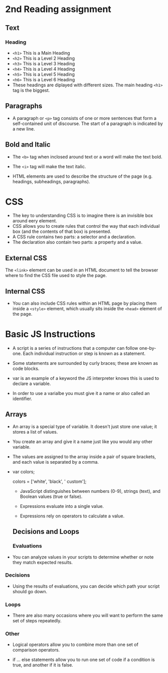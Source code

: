 # 2nd Reading assignment

## Text

### Heading 
- `<h1>` This is a Main Heading
- `<h2>` This is a Level 2 Heading
- `<h3>` This is a Level 3 Heading
- `<h4>` This is a Level 4 Heading
- `<h5>` This is a Level 5 Heading
- `<h6>` This is a Level 6 Heading
- These headings are diplayed with different sizes. The main heading `<h1>` tag is the biggest.

## Paragraphs

- A paragraph or `<p>` tag consists of one or more sentences
 that form a self-contained unit of discourse. The
 start of a paragraph is indicated by a new
 line.
 
 ## Bold and Italic
 
 - The `<b>` tag when inclosed around text or a word will make the text bold.
 - The `<i>` tag will make the text italic.
 
 - HTML elements are used to describe the structure of
the page (e.g. headings, subheadings, paragraphs).

# CSS

- The key to understanding CSS is to imagine there is an invisible box around eery element.
- CSS allows you to create rules that control the way that each individual box (and the contents of that box) is presented.
- A CSS rule contains two parts: a selector and a declaration.
- The declaration also contain two parts: a property and a value.

## External CSS

The `<link>` element can be used in an HTML document to tell the browser where to find the CSS file used to style the page. 

## Internal CSS

- You can also include CSS rules within an HTML page by placing them inside a `<style>` element, which usually sits inside the `<head>` element of the page. 

# Basic JS Instructions

- A script is a series of instructions that a computer can follow one-by-one. Each individual instruction or step is known as a statement.

- Some statements are surrounded by curly braces; these are known as code blocks.

- var is an example of a keyword the JS interpreter knows this is used to declare a variable.

- In order to use a varialbe you must give it a name or also called an identifier.

## Arrays

- An array is a special type of variable. It doesn't just store one value; it stores a list of values. 

- You create an array and give it a name just like you would any other variable.

- The values are assigned to the array inside a pair of square brackets, and each value is separated by a comma. 

- var colors;

  colors = ['white', 'black', ' custom']; 
  
  - JavaScript distinguishes between numbers (0-9), strings (text), and Boolean values (true or false). 
  
  - Expressions evaluate into a single value.
  
  - Expressions rely on operators to calculate a value. 
  
  ## Decisions and Loops
  
  ### Evaluations

- You can analyze values in your scripts to determine whether or note they match expected results.

 ### Decisions

- Using the results of evaluations, you can decide which path your script should go down.

### Loops

- There are also many occasions where you will want to perform the same set of steps repeatedly.

### Other

- Logical operators allow you to combine more than one set of comparison operators. 

- if ... else statements allow you to run one set of code if a condition is true, and another if it is false. 



